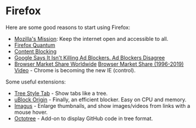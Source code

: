 # Firefox

Here are some good reasons to start using Firefox:

* [Mozilla's Mission](https://www.mozilla.org/en-US/about/): Keep the internet open and accessible to all.
* [Firefox Quantum](https://blog.mozilla.org/blog/2017/11/14/introducing-firefox-quantum/)
* [Content Blocking](https://support.mozilla.org/en-US/kb/content-blocking)
* [Google Says It Isn't Killing Ad Blockers. Ad Blockers Disagree](https://www.wired.com/story/google-chrome-ad-blockers-extensions-api/)
* [Browser Market Share Worldwide](https://gs.statcounter.com/) [Browser Market Share (1996-2019) Video](https://www.youtube.com/watch?v=es9DNe0l0Qo) - Chrome is becoming the new IE (control).

Some useful extensions:

* [Tree Style Tab](https://addons.mozilla.org/en-US/firefox/addon/tree-style-tab/) - Show tabs like a tree.
* [uBlock Origin](https://addons.mozilla.org/en-US/firefox/addon/ublock-origin/) - Finally, an efficient blocker. Easy on CPU and memory.
* [Imagus](https://addons.mozilla.org/en-US/firefox/addon/imagus/) - Enlarge thumbnails, and show images/videos from links with a mouse hover.
* [Octotree](https://addons.mozilla.org/en-US/firefox/addon/octotree/) - Add-on to display GitHub code in tree format.
